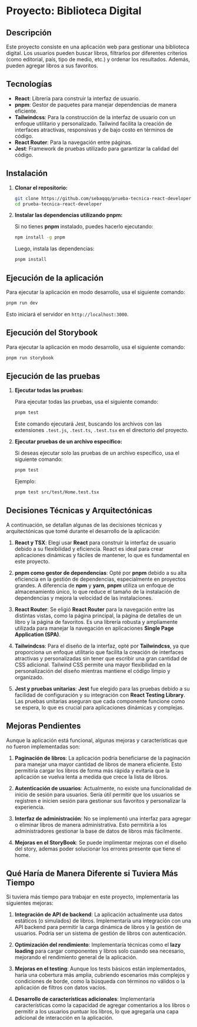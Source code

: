 # Proyecto: Biblioteca Digital

## Descripción

Este proyecto consiste en una aplicación web para gestionar una biblioteca digital. Los usuarios pueden buscar libros, filtrarlos por diferentes criterios (como editorial, país, tipo de medio, etc.) y ordenar los resultados. Además, pueden agregar libros a sus favoritos.

## Tecnologías

- **React**: Librería para construir la interfaz de usuario.
- **pnpm**: Gestor de paquetes para manejar dependencias de manera eficiente.
- **Tailwindcss**: Para la construcción de la interfaz de usuario con un enfoque utilitario y personalizado. Tailwind facilita la creación de interfaces atractivas, responsivas y de bajo costo en términos de código.
- **React Router**: Para la navegación entre páginas.
- **Jest**: Framework de pruebas utilizado para garantizar la calidad del código.

## Instalación

1. **Clonar el repositorio:**

   ```bash
   git clone https://github.com/sebaqqq/prueba-tecnica-react-developer.git
   cd prueba-tecnica-react-developer
   ```

2. **Instalar las dependencias utilizando pnpm:**

   Si no tienes **pnpm** instalado, puedes hacerlo ejecutando:

   ```bash
   npm install -g pnpm
   ```

   Luego, instala las dependencias:

   ```bash
   pnpm install
   ```

## Ejecución de la aplicación

Para ejecutar la aplicación en modo desarrollo, usa el siguiente comando:

```bash
pnpm run dev
```

Esto iniciará el servidor en `http://localhost:3000`.

## Ejecución del Storybook

Para ejecutar la aplicación en modo desarrollo, usa el siguiente comando:

```bash
pnpm run storybook
```

## Ejecución de las pruebas

1. **Ejecutar todas las pruebas:**

   Para ejecutar todas las pruebas, usa el siguiente comando:

   ```bash
   pnpm test
   ```

   Este comando ejecutará Jest, buscando los archivos con las extensiones `.test.js`, `.test.ts`, `.test.tsx` en el directorio del proyecto.

2. **Ejecutar pruebas de un archivo específico:**

   Si deseas ejecutar solo las pruebas de un archivo específico, usa el siguiente comando:

   ```bash
   pnpm test
   ```

   Ejemplo:

   ```bash
   pnpm test src/test/Home.test.tsx
   ```

## Decisiones Técnicas y Arquitectónicas

A continuación, se detallan algunas de las decisiones técnicas y arquitectónicas que tomé durante el desarrollo de la aplicación:

1. **React y TSX**: Elegí usar **React** para construir la interfaz de usuario debido a su flexibilidad y eficiencia. React es ideal para crear aplicaciones dinámicas y fáciles de mantener, lo que es fundamental en este proyecto.

2. **pnpm como gestor de dependencias**: Opté por **pnpm** debido a su alta eficiencia en la gestión de dependencias, especialmente en proyectos grandes. A diferencia de **npm** y **yarn**, **pnpm** utiliza un enfoque de almacenamiento único, lo que reduce el tamaño de la instalación de dependencias y mejora la velocidad de las instalaciones.

3. **React Router**: Se eligió **React Router** para la navegación entre las distintas vistas, como la página principal, la página de detalles de un libro y la página de favoritos. Es una librería robusta y ampliamente utilizada para manejar la navegación en aplicaciones **Single Page Application (SPA)**.

4. **Tailwindcss**: Para el diseño de la interfaz, opté por **Tailwindcss**, ya que proporciona un enfoque utilitario que facilita la creación de interfaces atractivas y personalizadas sin tener que escribir una gran cantidad de CSS adicional. Tailwind CSS permite una mayor flexibilidad en la personalización del diseño mientras mantiene el código limpio y organizado.

5. **Jest y pruebas unitarias**: **Jest** fue elegido para las pruebas debido a su facilidad de configuración y su integración con **React Testing Library**. Las pruebas unitarias aseguran que cada componente funcione como se espera, lo que es crucial para aplicaciones dinámicas y complejas.

## Mejoras Pendientes

Aunque la aplicación está funcional, algunas mejoras y características que no fueron implementadas son:

1. **Paginación de libros**: La aplicación podría beneficiarse de la paginación para manejar una mayor cantidad de libros de manera eficiente. Esto permitiría cargar los libros de forma más rápida y evitaría que la aplicación se vuelva lenta a medida que crece la lista de libros.

2. **Autenticación de usuarios**: Actualmente, no existe una funcionalidad de inicio de sesión para usuarios. Sería útil permitir que los usuarios se registren e inicien sesión para gestionar sus favoritos y personalizar la experiencia.

3. **Interfaz de administración**: No se implementó una interfaz para agregar o eliminar libros de manera administrativa. Esto permitiría a los administradores gestionar la base de datos de libros más fácilmente.

4. **Mejoras en el StoryBook**: Se puede implimentar mejoras con el diseño del story, ademas poder solucionar los errores presente que tiene el home.

## Qué Haría de Manera Diferente si Tuviera Más Tiempo

Si tuviera más tiempo para trabajar en este proyecto, implementaría las siguientes mejoras:

1. **Integración de API de backend**: La aplicación actualmente usa datos estáticos (o simulados) de libros. Implementaría una integración con una API backend para permitir la carga dinámica de libros y la gestión de usuarios. Podría ser un sistema de gestión de libros con autenticación.

2. **Optimización del rendimiento**: Implementaría técnicas como el **lazy loading** para cargar componentes y libros solo cuando sea necesario, mejorando el rendimiento general de la aplicación.

3. **Mejoras en el testing**: Aunque los tests básicos están implementados, haría una cobertura más amplia, cubriendo escenarios más complejos y condiciones de borde, como la búsqueda con términos no válidos o la aplicación de filtros con datos vacíos.

4. **Desarrollo de características adicionales**: Implementaría características como la capacidad de agregar comentarios a los libros o permitir a los usuarios puntuar los libros, lo que agregaría una capa adicional de interacción en la aplicación.
